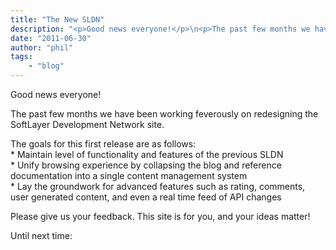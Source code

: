```yaml
---
title: "The New SLDN"
description: "<p>Good news everyone!</p>\n<p>The past few months we have been working feverously on redesigning the SoftLayer Developm"
date: "2011-06-30"
author: "phil"
tags:
    - "blog"
---
```


<p>Good news everyone!</p>
<p>The past few months we have been working feverously on redesigning the SoftLayer Development Network site.</p>
<p>The goals for this first release are as follows:<br />
* Maintain level of functionality and features of the previous SLDN<br />
* Unify browsing experience by collapsing the blog and reference documentation into a single content management system<br />
* Lay the groundwork for advanced features such as rating, comments, user generated content, and even a real time feed of API changes</p>
<p>Please give us your feedback.  This site is for you, and your ideas matter!</p>
<p>Until next time:<br />
<img src="http://dev-sldn151.softlayer.local/sites/default/files/allthethings.jpg" alt="" /></p>

